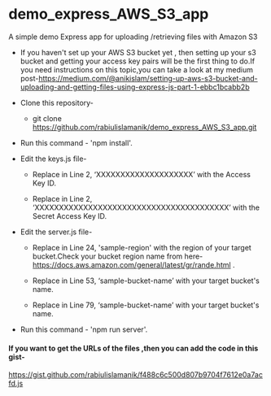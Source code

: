 # demo_express_AWS_S3_app
A simple demo Express app for uploading /retrieving files with Amazon S3 

* If you haven't set up your AWS S3 bucket yet , then setting up your s3 bucket and getting your access key pairs will be the first thing to do.If you need instructions on this topic,you can take a look at my medium post-https://medium.com/@anikislam/setting-up-aws-s3-bucket-and-uploading-and-getting-files-using-express-js-part-1-ebbc1bcabb2b

* Clone this repository-
  - git clone https://github.com/rabiulislamanik/demo_express_AWS_S3_app.git

* Run this command - 'npm install'.

* Edit the keys.js file-
  - Replace in Line 2, ‘XXXXXXXXXXXXXXXXXXXX’ with the Access Key ID.
  
  - Replace in Line 2, ‘XXXXXXXXXXXXXXXXXXXXXXXXXXXXXXXXXXXXXXXX’ with the Secret Access Key ID.
  
* Edit the server.js file-
  - Replace in Line 24, 'sample-region' with the region of your target bucket.Check your bucket region name from here-  https://docs.aws.amazon.com/general/latest/gr/rande.html .
  
  - Replace in Line 53, ‘sample-bucket-name’ with your target bucket's name.
  
  - Replace in Line 79, ‘sample-bucket-name’ with your target bucket's name.

* Run this command - 'npm run server'.

#### If you want to get the URLs of the files ,then you can add the code in this gist-
 
  https://gist.github.com/rabiulislamanik/f488c6c500d807b9704f7612e0a7acfd.js